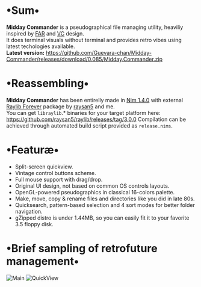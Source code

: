 # •Sum•
__Midday Commander__ is a pseudographical file managing utility, heaviliy inspired by [FAR](https://github.com/FarGroup/FarManager) and [VC](https://web.archive.org/web/20070929061041/http://www.egner-online.de/vc/en/intro.shtml) design.  
It does terminal visuals without terminal and provides retro vibes using latest techologies available.  
__Latest version:__ https://github.com/Guevara-chan/Midday-Commander/releases/download/0.085/Midday.Commander.zip

# •Reassembling•
__Midday Commander__ has been entirelly made in [Nim 1.4.0](https://nim-lang.org) with external [Raylib Forever](https://github.com/Guevara-chan/Raylib-Forever) package by [raysan5](https://github.com/raysan5) and me.  
You can get `libraylib`.* binaries for your target platform here: https://github.com/raysan5/raylib/releases/tag/3.0.0
Compilation can be achieved through automated build script provided as `release.nims`.

# •Featuræ•
* Split-screen quickview.
* Vintage control buttons scheme.
* Full mouse support with drag/drop.
* Original UI design, not based on common OS controls layouts.
* OpenGL-powered pseudographics in classical 16-colors palette.
* Make, move, copy & rename files and directories like you did in late 80s.
* Quicksearch, pattern-based selection and 4 sort modes for better folder navigation.
* gZipped distro is under 1.44MB, so you can easily fit it to your favorite 3.5 floppy disk.

# •Brief sampling of retrofuture management•
![Main](https://user-images.githubusercontent.com/8768470/79723245-16871400-82ee-11ea-8333-6add94eda3aa.png)
![QuickView](https://user-images.githubusercontent.com/8768470/80788757-a8b2d600-8b92-11ea-94df-af0d49168e74.png)
